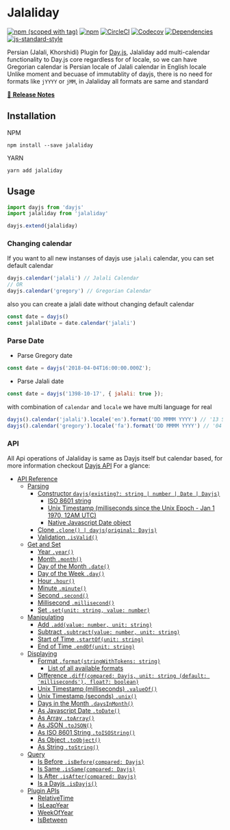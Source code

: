 # Jalaliday
[![npm (scoped with tag)](https://img.shields.io/npm/v/jalaliday/latest.svg?style=flat-square)](https://npmjs.com/package/jalaliday)
[![npm](https://img.shields.io/npm/dt/jalaliday.svg?style=flat-square)](https://npmjs.com/package/jalaliday)
[![CircleCI](https://img.shields.io/circleci/project/github/alibaba-aero/jalaliday.svg?style=flat-square)](https://circleci.com/gh/)
[![Codecov](https://img.shields.io/codecov/c/github/alibaba-aero/jalaliday.svg?style=flat-square)](https://codecov.io/gh/)
[![Dependencies](https://david-dm.org/jalaliday/status.svg?style=flat-square)](https://david-dm.org/)
[![js-standard-style](https://img.shields.io/badge/code_style-standard-brightgreen.svg?style=flat-square)](http://standardjs.com)

Persian (Jalali, Khorshidi) Plugin for [Day.js](https://github.com/iamkun/dayjs), Jalaliday add multi-calendar functionality to Day.js core regardless for of locale, so we can have Gregorian calendar is Persian locale of Jalali calendar in English locale  
Unlike moment and becuase of immutablity of dayjs, there is no need for formats like `jYYYY` or `jMM`, in Jalaliday all formats are same and standard

> 

[📖 **Release Notes**](./CHANGELOG.md)

## Installation
NPM
```
npm install --save jalaliday
```
YARN
```
yarn add jalaliday
```

## Usage
```javascript
import dayjs from 'dayjs'
import jalaliday from 'jalaliday'

dayjs.extend(jalaliday)
```

### Changing calendar
If you want to all new instanses of dayjs use `jalali` calendar, you can set default calendar
```javascript
dayjs.calendar('jalali') // Jalali Calendar
// OR
dayjs.calendar('gregory') // Gregorian Calendar
```
also you can create a jalali date without changing default calendar
```javascript
const date = dayjs()
const jalaliDate = date.calendar('jalali')
```

### Parse Date
- Parse Gregory date 
```js
const date = dayjs('2018-04-04T16:00:00.000Z');
```
- Parse Jalali date
```js
const date = dayjs('1398-10-17', { jalali: true });
```

with combination of `calendar` and `locale` we have multi language for real
```javascript
dayjs().calendar('jalali').locale('en').format('DD MMMM YYYY') // '13 Shahrivar 1397'
dayjs().calendar('gregory').locale('fa').format('DD MMMM YYYY') // '04 سپتامبر 2018'
```

### API
All Api operations of Jalaliday is same as Dayjs itself but calendar based, for more information checkout [Dayjs API](https://github.com/iamkun/dayjs/blob/master/docs/en/API-reference.md)
For a glance:
- [API Reference](https://github.com/iamkun/dayjs/blob/master/docs/en/API-reference.md#api-reference)
  - [Parsing](https://github.com/iamkun/dayjs/blob/master/docs/en/API-reference.md#parsing)
    - [Constructor `dayjs(existing?: string | number | Date | Dayjs)`](https://github.com/iamkun/dayjs/blob/master/docs/en/API-reference.md#constructor-dayjsexisting-string--number--date--dayjs)
      - [ISO 8601 string](https://github.com/iamkun/dayjs/blob/master/docs/en/API-reference.md#iso-8601-string)
      - [Unix Timestamp (milliseconds since the Unix Epoch - Jan 1 1970, 12AM UTC)](https://github.com/iamkun/dayjs/blob/master/docs/en/API-reference.md#unix-timestamp-milliseconds-since-the-unix-epoch---jan-1-1970-12am-utc)
      - [Native Javascript Date object](https://github.com/iamkun/dayjs/blob/master/docs/en/API-reference.md#native-javascript-date-object)
    - [Clone `.clone() | dayjs(original: Dayjs)`](https://github.com/iamkun/dayjs/blob/master/docs/en/API-reference.md#clone-clone-dayjsoriginal-dayjs)
    - [Validation `.isValid()`](https://github.com/iamkun/dayjs/blob/master/docs/en/API-reference.md#validation-isvalid)
  - [Get and Set](https://github.com/iamkun/dayjs/blob/master/docs/en/API-reference.md#get-and-set)
    - [Year `.year()`](https://github.com/iamkun/dayjs/blob/master/docs/en/API-reference.md#year-year)
    - [Month `.month()`](https://github.com/iamkun/dayjs/blob/master/docs/en/API-reference.md#month-month)
    - [Day of the Month `.date()`](https://github.com/iamkun/dayjs/blob/master/docs/en/API-reference.md#day-of-the-month-date)
    - [Day of the Week `.day()`](https://github.com/iamkun/dayjs/blob/master/docs/en/API-reference.md#day-of-the-week-day)
    - [Hour `.hour()`](https://github.com/iamkun/dayjs/blob/master/docs/en/API-reference.md#hour-hour)
    - [Minute `.minute()`](https://github.com/iamkun/dayjs/blob/master/docs/en/API-reference.md#minute-minute)
    - [Second `.second()`](https://github.com/iamkun/dayjs/blob/master/docs/en/API-reference.md#second-second)
    - [Millisecond `.millisecond()`](https://github.com/iamkun/dayjs/blob/master/docs/en/API-reference.md#millisecond-millisecond)
    - [Set `.set(unit: string, value: number)`](https://github.com/iamkun/dayjs/blob/master/docs/en/API-reference.md#set-setunit-string-value-number)
  - [Manipulating](https://github.com/iamkun/dayjs/blob/master/docs/en/API-reference.md#manipulating)
    - [Add `.add(value: number, unit: string)`](https://github.com/iamkun/dayjs/blob/master/docs/en/API-reference.md#add-addvalue-number-unit-string)
    - [Subtract `.subtract(value: number, unit: string)`](https://github.com/iamkun/dayjs/blob/master/docs/en/API-reference.md#subtract-subtractvalue-number-unit-string)
    - [Start of Time `.startOf(unit: string)`](https://github.com/iamkun/dayjs/blob/master/docs/en/API-reference.md#start-of-time-startofunit-string)
    - [End of Time `.endOf(unit: string)`](https://github.com/iamkun/dayjs/blob/master/docs/en/API-reference.md#end-of-time-endofunit-string)
  - [Displaying](https://github.com/iamkun/dayjs/blob/master/docs/en/API-reference.md#displaying)
    - [Format `.format(stringWithTokens: string)`](https://github.com/iamkun/dayjs/blob/master/docs/en/API-reference.md#format-formatstringwithtokens-string)
      - [List of all available formats](https://github.com/iamkun/dayjs/blob/master/docs/en/API-reference.md#list-of-all-available-formats)
    - [Difference `.diff(compared: Dayjs, unit: string (default: 'milliseconds'), float?: boolean)`](https://github.com/iamkun/dayjs/blob/master/docs/en/API-reference.md#difference-diffcompared-dayjs-unit-string-default-milliseconds-float-boolean)
    - [Unix Timestamp (milliseconds) `.valueOf()`](https://github.com/iamkun/dayjs/blob/master/docs/en/API-reference.md#unix-timestamp-milliseconds-valueof)
    - [Unix Timestamp (seconds) `.unix()`](https://github.com/iamkun/dayjs/blob/master/docs/en/API-reference.md#unix-timestamp-seconds-unix)
    - [Days in the Month `.daysInMonth()`](https://github.com/iamkun/dayjs/blob/master/docs/en/API-reference.md#days-in-the-month-daysinmonth)
    - [As Javascript Date `.toDate()`](https://github.com/iamkun/dayjs/blob/master/docs/en/API-reference.md#as-javascript-date-todate)
    - [As Array `.toArray()`](https://github.com/iamkun/dayjs/blob/master/docs/en/API-reference.md#as-array-toarray)
    - [As JSON `.toJSON()`](https://github.com/iamkun/dayjs/blob/master/docs/en/API-reference.md#as-json-tojson)
    - [As ISO 8601 String `.toISOString()`](https://github.com/iamkun/dayjs/blob/master/docs/en/API-reference.md#as-iso-8601-string-toisostring)
    - [As Object `.toObject()`](https://github.com/iamkun/dayjs/blob/master/docs/en/API-reference.md#as-object-toobject)
    - [As String `.toString()`](https://github.com/iamkun/dayjs/blob/master/docs/en/API-reference.md#as-string-tostring)
  - [Query](https://github.com/iamkun/dayjs/blob/master/docs/en/API-reference.md#query)
    - [Is Before `.isBefore(compared: Dayjs)`](https://github.com/iamkun/dayjs/blob/master/docs/en/API-reference.md#is-before-isbeforecompared-dayjs)
    - [Is Same `.isSame(compared: Dayjs)`](https://github.com/iamkun/dayjs/blob/master/docs/en/API-reference.md#is-same-issamecompared-dayjs)
    - [Is After `.isAfter(compared: Dayjs)`](https://github.com/iamkun/dayjs/blob/master/docs/en/API-reference.md#is-after-isaftercompared-dayjs)
    - [Is a Dayjs `.isDayjs()`](https://github.com/iamkun/dayjs/blob/master/docs/en/API-reference.md#is-a-dayjs-isdayjscompared-any)
  - [Plugin APIs](https://github.com/iamkun/dayjs/blob/master/docs/en/API-reference.md#plugin-apis)
    - [RelativeTime](https://github.com/iamkun/dayjs/blob/master/docs/en/API-reference.md#relativetime)
    - [IsLeapYear](https://github.com/iamkun/dayjs/blob/master/docs/en/API-reference.md#isleapyear)
    - [WeekOfYear](https://github.com/iamkun/dayjs/blob/master/docs/en/API-reference.md#weekofyear)
    - [IsBetween](https://github.com/iamkun/dayjs/blob/master/docs/en/API-reference.md#isbetween)
